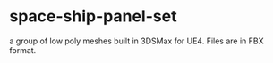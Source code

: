 # space-ship-panel-set
a group of low poly meshes built in 3DSMax for UE4. Files are in FBX format.
